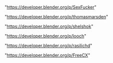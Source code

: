 "https://developer.blender.org/p/SexFucker"

"https://developer.blender.org/p/thomasmarsden"

"https://developer.blender.org/p/shelshok"

"https://developer.blender.org/p/looch"

"https://developer.blender.org/p/rasilichd"

"https://developer.blender.org/p/FreeCX"

 
